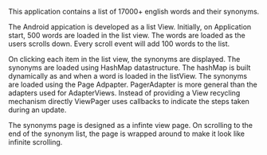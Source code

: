 This application contains a list of 17000+ english words and their synonyms.

The Android appication is developed as a list View. Initially, on Application start,
500 words are loaded in the list view. The words are loaded as the users scrolls down. 
Every scroll event will add 100 words to the list.

On clicking each item in the list view, the synonyms are displayed. The synonyms are loaded using HashMap
datastructure. The hashMap is built dynamically as and when a word is loaded in the listView.
The synonyms are loaded using the Page Adpapter. PagerAdapter is more general than the adapters used for AdapterViews. Instead of providing a View recycling mechanism directly ViewPager uses callbacks to indicate the steps taken during an update.

The synonyms page is designed as a infinte view page. On scrolling to the end of the synonym list, the page is wrapped around to make it look like infinite scrolling.

